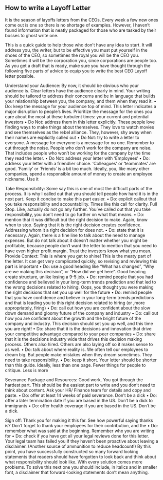 ## How to write a Layoff Letter

It is the season of layoffs letters from the CEOs. Every week a few new ones come out is one so there is no shortage of examples. However, I haven’t found information that is neatly packaged for those who are tasked by their bosses to ghost write one. 

This is a quick guide to help those who don't have any idea to start. It will address you, the writer, but to be effective you must put yourself in the shoes of the CEO, so sometimes the royal you will be the CEO you. Sometimes it will be the corporation you, since corporations are people too. 
As you get a draft that is ready, make sure you have thought through the following five parts of advice to equip you to write the best CEO Layoff letter possible.

Understand your Audience:
By now, it should be obvious who your audience is. Clear letters have the audience clearly in mind. Your writing should be tailored to address their concerns and be in language that builds your relationship between you, the company, and them when they read it.
•	Do: keep the message for your audience top of mind. This letter indicates a major disruption to people’s lives. Prioritize the message for the ones you care about the most at these turbulent times: your current and potential investors
•	Do Not: address them in this letter explicitly. These people love finding ways to make things about themselves. They love to watch movies and see themselves as the rebel alliance. They, however, shy away when their names are explicitly called out
•	Do Not: try to write a letter to everyone. A message for everyone is a message for no one. Remember to cut through the noise. People who don’t work for the company are noise. That includes people who won’t be working for the company by the time they read the letter.
•	Do Not: address your letter with ‘Employees’
•	Do: address your letter with a friendlier choice. ‘Colleagues’ or ‘teammates’ are good. ‘Family’ or ‘Friends’ is a bit too much. Ideally, you, like many other companies, spend a responsible amount of money to create an employee nickname. Use it

Take Responsibility:
Some say this is one of most the difficult parts of the process. It is why I called out that you should tell people how hard it is in the next part. Keep it concise to make this part easier.
•	Do: explicit callout that you take responsibility and accountability. Times like this call for clarity. Full Stop. Like, actually do not go any further. You’ve called out that you take responsibility, you don’t need to go further on what that means.
•	Do: mention that it was difficult but the right decision to make. Again, know when to stop. Saying that it is the right decision creates confidence. Addressing whom it a right decision for does not.
•	Do: state that it is necessary. Again, there is a fine line to talk about the need to manage expenses. But do not talk about it doesn’t matter whether you might be profitable, because people don’t want the letter to mention that you need to have even higher profit margin. Trust the investors know what you mean.
Provide Context:
This is where you get to shine! This is the meaty part of the letter. It can get very complicated quickly, so revising and reviewing this part is important
•	Do: use a good heading like “What has changed”, “Why are we making this decision”, or “How did we get here”. Good heading create structure, unlike losing a 9-5 job.
•	Do: remind people that you had confidence and believed in your long-term trends prediction and that led to the wrong decisions related to hiring. Oops, you thought you were making the right decisions that set you up well for the future
•	Do: remind people that you have confidence and believe in your long-term trends predictions and that is leading you to this right decision related to hiring (or ,more appropriately, firing)
•	Do: call out how you are confident about the slow down demand and gloomy future of the company and industry
•	Do: call out how you are confident about the growth and the bright future of the company and industry. This decision should set you up well, and this time you are right!
•	Do: share that it is the decisions and innovation that drive your competitive advantage compared to your peer companies
•	Do: share that it is the decisions industry wide that drives this decision making process. Others also hired. Others are also laying off so it makes sense to as well.
•	Do: talk about where reality is. We often tell our employees to dream big. But people make mistakes when they dream sometimes. They need to take responsibility.
•	Do: keep it short. Your letter should be shorter than this guide. Ideally, less than one page. Fewer things for people to critique. Less is more

Severance Package and Resources:
Good work. You got through the hardest part. This should be the easiest part to write and you don’t need to think about content. Ask your HR/ Finance team for details and copy and paste.
•	Do: offer at least 14 weeks of paid severance. Don’t be a dick
•	Do: offer a later termination date if you are based in the US. Don’t be a dick to immigrants
•	Do: offer health coverage if you are based in the US. Don’t be a dick.

Sign off:
Thank you for making it this far. See how powerful saying thanks is? Don’t forget to thank your employees for their contribution, and the 
•	Do: remember what was said at the beginning. Remember who you are writing for
•	Do: check if you have got all your legal reviews done for this letter. Your legal team has failed you if they haven’t been proactive about leaving a disclaimer. (Another source of ammunition to reduce headcount!) By this point, you have successfully constructed so many forward looking statements that readers should have forgotten to look back and think about what responsibility should look like. With every solution comes more problems. To solve this next one you should include, in italics and in smaller font, a disclaimer that forward-looking statements don’t mean anything. 
